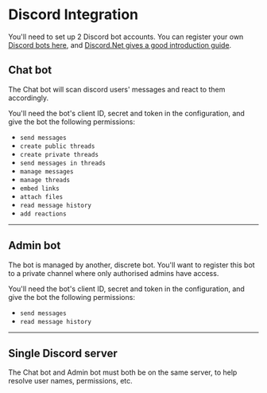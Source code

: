 
# Discord Integration

You'll need to set up 2 Discord bot accounts. You can register your own [Discord bots here](https://discord.com/developers/applications/), and [Discord.Net gives a good introduction guide](https://discordnet.dev/guides/getting_started/first-bot.html).

## Chat bot

The Chat bot will scan discord users' messages and react to them accordingly. 

You'll need the bot's client ID, secret and token in the configuration, and give the bot the following permissions:

* ``send messages``
* ``create public threads``
* ``create private threads``
* ``send messages in threads``
* ``manage messages``
* ``manage threads``
* ``embed links``
* ``attach files``
* ``read message history``
* ``add reactions``

---

## Admin bot

The bot is managed by another, discrete bot. You'll want to register this bot to a private channel where only authorised admins have access.

You'll need the bot's client ID, secret and token in the configuration, and give the bot the following permissions:

* ``send messages``
* ``read message history``

---

## Single Discord server

The Chat bot and Admin bot must both be on the same server, to help resolve user names, permissions, etc.

